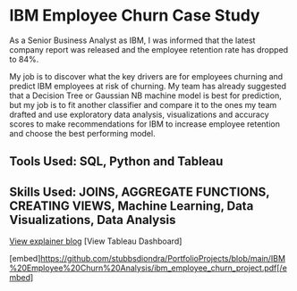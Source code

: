 # IBM Employee Churn Case Study

As a Senior Business Analyst as IBM, I was informed that the latest company report was released and the employee retention rate has dropped to 84%.

My job is to discover what the key drivers are for employees churning and predict IBM employees at risk of churning. My team has already suggested that a Decision Tree or Gaussian NB machine model is best for prediction, but my job is to fit another classifier and compare it to the ones my team drafted and use exploratory data analysis, visualizations and accuracy scores to make recommendations for IBM to increase employee retention and choose the best performing model.

## Tools Used: SQL, Python and Tableau
## Skills Used: JOINS, AGGREGATE FUNCTIONS, CREATING VIEWS, Machine Learning, Data Visualizations, Data Analysis

[View explainer blog](https://medium.com/@stubbsdiondra/ibm-employee-churn-prediction-a116ff4e8274)
[View Tableau Dashboard]

[embed]https://github.com/stubbsdiondra/PortfolioProjects/blob/main/IBM%20Employee%20Churn%20Analysis/ibm_employee_churn_project.pdf[/embed]
